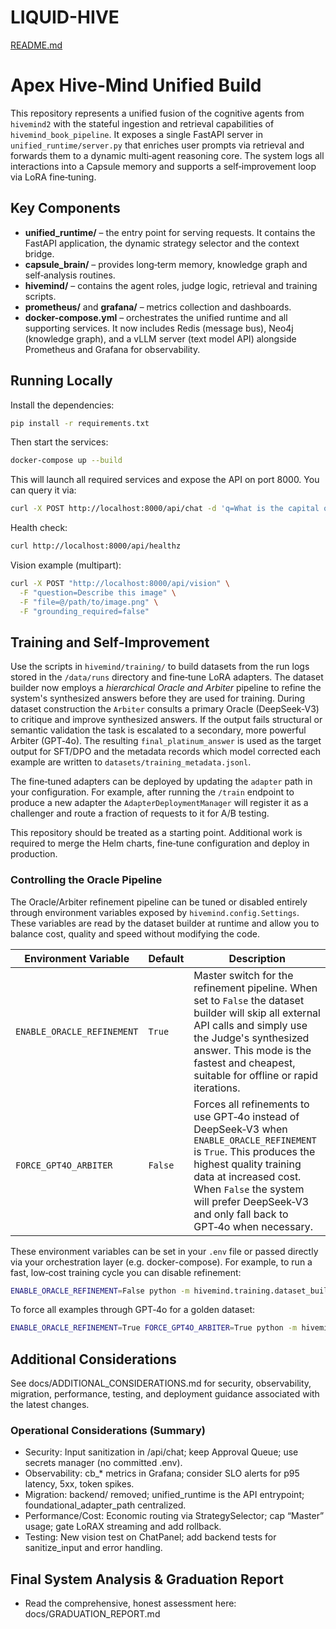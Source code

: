 # LIQUID-HIVE
[README.md](https://github.com/user-attachments/files/22033452/README.md)
# Apex Hive‑Mind Unified Build

This repository represents a unified fusion of the cognitive agents from
`hivemind2` with the stateful ingestion and retrieval capabilities of
`hivemind_book_pipeline`.  It exposes a single FastAPI server in
`unified_runtime/server.py` that enriches user prompts via retrieval and
forwards them to a dynamic multi‑agent reasoning core.  The system logs
all interactions into a Capsule memory and supports a self‑improvement
loop via LoRA fine‑tuning.

## Key Components

- **unified_runtime/** – the entry point for serving requests.  It contains
  the FastAPI application, the dynamic strategy selector and the context
  bridge.
- **capsule_brain/** – provides long‑term memory, knowledge graph and
  self‑analysis routines.
- **hivemind/** – contains the agent roles, judge logic, retrieval and
  training scripts.
- **prometheus/** and **grafana/** – metrics collection and dashboards.
- **docker-compose.yml** – orchestrates the unified runtime and all supporting
  services.  It now includes Redis (message bus), Neo4j (knowledge graph), and
  a vLLM server (text model API) alongside Prometheus and Grafana for
  observability.

## Running Locally

Install the dependencies:

```bash
pip install -r requirements.txt
```

Then start the services:

```bash
docker-compose up --build
```

This will launch all required services and expose the API on port 8000.  You can
query it via:

```bash
curl -X POST http://localhost:8000/api/chat -d 'q=What is the capital of France?'
```

Health check:

```bash
curl http://localhost:8000/api/healthz
```

Vision example (multipart):

```bash
curl -X POST "http://localhost:8000/api/vision" \
  -F "question=Describe this image" \
  -F "file=@/path/to/image.png" \
  -F "grounding_required=false"
```

## Training and Self‑Improvement

Use the scripts in `hivemind/training/` to build datasets from the run logs
stored in the `/data/runs` directory and fine‑tune LoRA adapters.  The
dataset builder now employs a *hierarchical Oracle and Arbiter* pipeline to
refine the system's synthesized answers before they are used for training.
During dataset construction the `Arbiter` consults a primary Oracle
(DeepSeek‑V3) to critique and improve synthesized answers.  If the output
fails structural or semantic validation the task is escalated to a
secondary, more powerful Arbiter (GPT‑4o).  The resulting
`final_platinum_answer` is used as the target output for SFT/DPO and the
metadata records which model corrected each example are written to
`datasets/training_metadata.jsonl`.

The fine‑tuned adapters can be deployed by updating the `adapter`
path in your configuration.  For example, after running the `/train`
endpoint to produce a new adapter the `AdapterDeploymentManager` will
register it as a challenger and route a fraction of requests to it for
A/B testing.

This repository should be treated as a starting point.  Additional work is
required to merge the Helm charts, fine‑tune configuration and deploy in
production.

### Controlling the Oracle Pipeline

The Oracle/Arbiter refinement pipeline can be tuned or disabled entirely
through environment variables exposed by ``hivemind.config.Settings``.  These
variables are read by the dataset builder at runtime and allow you to
balance cost, quality and speed without modifying the code.

| Environment Variable | Default | Description |
| --- | --- | --- |
| ``ENABLE_ORACLE_REFINEMENT`` | ``True`` | Master switch for the refinement pipeline.  When set to ``False`` the dataset builder will skip all external API calls and simply use the Judge's synthesized answer.  This mode is the fastest and cheapest, suitable for offline or rapid iterations. |
| ``FORCE_GPT4O_ARBITER`` | ``False`` | Forces all refinements to use GPT‑4o instead of DeepSeek‑V3 when ``ENABLE_ORACLE_REFINEMENT`` is ``True``.  This produces the highest quality training data at increased cost.  When ``False`` the system will prefer DeepSeek‑V3 and only fall back to GPT‑4o when necessary. |

These environment variables can be set in your ``.env`` file or passed
directly via your orchestration layer (e.g. docker-compose).  For example,
to run a fast, low‑cost training cycle you can disable refinement:

```bash
ENABLE_ORACLE_REFINEMENT=False python -m hivemind.training.dataset_build
```

To force all examples through GPT‑4o for a golden dataset:

```bash
ENABLE_ORACLE_REFINEMENT=True FORCE_GPT4O_ARBITER=True python -m hivemind.training.dataset_build
```

## Additional Considerations

See docs/ADDITIONAL_CONSIDERATIONS.md for security, observability, migration, performance, testing, and deployment guidance associated with the latest changes.

### Operational Considerations (Summary)
- Security: Input sanitization in /api/chat; keep Approval Queue; use secrets manager (no committed .env).
- Observability: cb_* metrics in Grafana; consider SLO alerts for p95 latency, 5xx, token spikes.
- Migration: backend/ removed; unified_runtime is the API entrypoint; foundational_adapter_path centralized.
- Performance/Cost: Economic routing via StrategySelector; cap “Master” usage; gate LoRAX streaming and add rollback.
- Testing: New vision test on ChatPanel; add backend tests for sanitize_input and error handling.

## Final System Analysis & Graduation Report
- Read the comprehensive, honest assessment here: docs/GRADUATION_REPORT.md